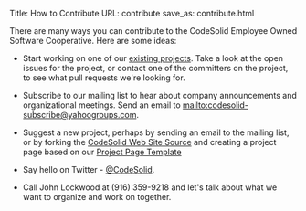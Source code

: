 Title: 		How to Contribute
URL:		contribute
save_as:	contribute.html

There are many ways you can contribute to the CodeSolid Employee Owned Software Cooperative.  Here are some ideas:

* Start working on one of our [existing projects](/category/projects.html).  Take a look at the open issues for the project, or contact one of the committers on the project, to see what pull requests we're looking for.

* Subscribe to our mailing list to hear about company announcements and organizational meetings.  Send an email to <mailto:codesolid-subscribe@yahoogroups.com>.

* Suggest a new project, perhaps by sending an email to the mailing list, or by forking the [CodeSolid Web Site Source](https://github.com/CodeSolid/CodeSolid) and creating a project page based on our [Project Page Template](https://github.com/CodeSolid/CodeSolid/blob/master/content/project_template.md)

* Say hello on Twitter - [@CodeSolid](https://twitter.com/CodeSolid).  

* Call John Lockwood at (916) 359-9218 and let's talk about what we want to organize and work on together.